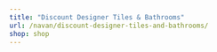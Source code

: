 ```yaml
---
title: "Discount Designer Tiles & Bathrooms"
url: /navan/discount-designer-tiles-and-bathrooms/
shop: shop
---
```

